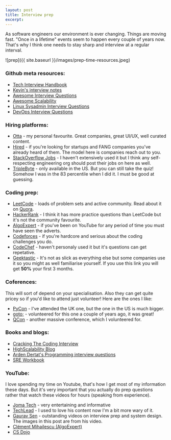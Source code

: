 ```yaml
---
layout: post
title: Interview prep
excerpt: 
---
```


As software engineers our environment is ever changing. Things are moving fast. "Once in a lifetime" events seem to happen every couple of years now. That's why I think one needs to stay sharp and interview at a regular interval.

![prep]({{ site.baseurl }}/images/prep-time-resources.jpeg)

### Github meta resources:

- [Tech Interview Handbook](https://yangshun.github.io/tech-interview-handbook/cheatsheet/)
- [Kevin's interview notes](https://github.com/kdn251/Interviews)
- [Awesome Interview Questions](https://github.com/MaximAbramchuck/awesome-interview-questions)
- [Awesome Scalability](https://github.com/binhnguyennus/awesome-scalability)
- [Linux Sysadmin Interview Questions](https://github.com/chassing/linux-sysadmin-interview-questions)
- [DevOps Interview Questions](https://github.com/DNXLabs/DevOps-Interview-Questions)

### Hiring platforms:
- [Otta](https://app.otta.com/sign-up?referral=YnN4YnFP) - my personal favourite. Great companies, great UI/UX, well curated content.
- [Hired](https://hired.com/x/1fl7e) - if you're looking for startups and FANG companies you've already heard of them. The model here is companies reach out to you.
- [StackOverflow Jobs](https://stackoverflow.com/jobs/) - I haven't extensively used it but I think any self-respecting engineering org should post their jobs on here as well.
- [TripleByte](https://triplebyte.com/) - only available in the US. But you can still take the quiz! Somehow I was in the 83 percentile when I did it. I must be good at guessing.

### Coding prep:
- [LeetCode](http://leetcode.com/) - loads of problem sets and active community. Read about it on [Quora](https://www.quora.com/Which-one-is-better-HackerRank-or-LeetCode).
- [HackerRank](https://www.hackerrank.com/) - I think it has more practice questions than LeetCode but it's not the community favourite.
- [AlgoExpert](https://www.algoexpert.io/) - if you've been on YouTube for any period of time you must have seen the adverts.
- [Codeforces](https://codeforces.com/) - if you're hardcore and serious about the coding challenges you do.
- [CodeChef](https://www.codechef.com/) - haven't personaly used it but it's questions can get repetative.
- [Geektastic](https://app.geektastic.com/register?utm_source=devref&utm_campaign=kD_tRUQ5AOWT1p6voKKRJA&utm_medium=site#hirer) - It's not as slick as everything else but some companies use it so you might as well familiarise yourself. If you use this link you will get **50%** your first 3 months.

### Coferences:

This will sort of depend on your specialisation. Also they can get quite pricey so if you'd like to attend just volunteer! Here are the ones I like:
- [PyCon](https://pycon.org/) - I've attended the UK one, but the one in the US is much bigger.
- [goto;](https://blog.gotocon.com/) - volunteered for this one a couple of years ago, it was great!
- [QCon](https://qconlondon.com/) - another massive conference, which I volunteered for.

### Books and blogs:
- [Cracking The Coding Interview](https://amzn.to/2Vh2v4M)
- [HighScalability Blog](http://highscalability.com/)
- [Arden Dertat's Programming interview questions](http://www.ardendertat.com/2012/01/09/programming-interview-questions/)
- [SRE Workbook](https://landing.google.com/sre/workbook/chapters/canarying-releases/)

### YouTube:

I love spending my time on Youtube, that's how I get most of my information these days. But it's very important that you actually do prep questions rather that watch these videos for hours (speaking from experience).
- [Joma Tech](https://www.youtube.com/channel/UCV0qA-eDDICsRR9rPcnG7tw) - very entertaining and informative
- [TechLead](https://www.youtube.com/channel/UC4xKdmAXFh4ACyhpiQ_3qBw) - I used to love his content now I'm a bit more wary of it.
- [Gaurav Sen](https://www.youtube.com/channel/UCRPMAqdtSgd0Ipeef7iFsKw) - outstanding videos on interview prep and system design. The images in this post are from his video.
- [Clément Mihailescu (AlgoExpert)](https://www.youtube.com/channel/UCaO6VoaYJv4kS-TQO_M-N_g)
- [CS Dojo](https://www.youtube.com/channel/UCxX9wt5FWQUAAz4UrysqK9A)

